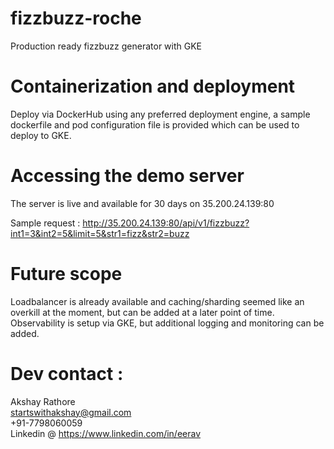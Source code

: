 # fizzbuzz-roche
Production ready fizzbuzz generator with GKE


# Containerization and deployment
Deploy via DockerHub using any preferred deployment engine, a sample dockerfile and pod configuration file is provided which can be used to deploy to GKE.

# Accessing the demo server
The server is live and available for 30 days on 35.200.24.139:80

Sample request :
http://35.200.24.139:80/api/v1/fizzbuzz?int1=3&int2=5&limit=5&str1=fizz&str2=buzz

# Future scope
Loadbalancer is already available and caching/sharding seemed like an overkill at the moment, but can be added at a later point of time.
Observability is setup via GKE, but additional logging and monitoring can be added.

# Dev contact :
Akshay Rathore <br/>
startswithakshay@gmail.com <br/>
+91-7798060059 <br/>
Linkedin @ https://www.linkedin.com/in/eerav

